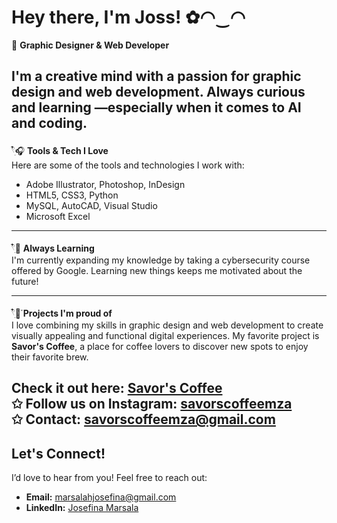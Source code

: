 # Hey there, I'm Joss! ✿◠‿◠

🍰 **Graphic Designer & Web Developer**

I'm a creative mind with a passion for **graphic design** and **web development**. Always curious and learning —especially when it comes to AI and coding. 
---

𓍢ִ໋🎧 **Tools & Tech I Love**  
Here are some of the tools and technologies I work with:

- Adobe Illustrator, Photoshop, InDesign  
- HTML5, CSS3, Python  
- MySQL, AutoCAD, Visual Studio  
- Microsoft Excel

---

𓍢ִ໋📖 **Always Learning**  
I'm currently expanding my knowledge by taking a cybersecurity course offered by Google. Learning new things keeps me motivated about the future!

---
𓍢ִ໋🌷͙֒ **Projects I'm proud of**  
I love combining my skills in graphic design and web development to create visually appealing and functional digital experiences. My favorite project is **Savor's Coffee**, a place for coffee lovers to discover new spots to enjoy their favorite brew.

**Check it out here: [Savor's Coffee](https://savors.vercel.app/)**  
✩ **Follow us on Instagram:** [savorscoffeemza](https://www.instagram.com/savorscoffeemza/)  
✩ **Contact:** [savorscoffeemza@gmail.com](mailto:savorscoffeemza@gmail.com)
---

## Let's Connect!

I’d love to hear from you! Feel free to reach out:

- **Email:** marsalahjosefina@gmail.com
- **LinkedIn:** [Josefina Marsala](https://www.linkedin.com/in/josmarsala/)
